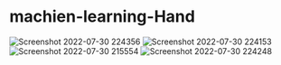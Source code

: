 # machien-learning-Hand

![Screenshot 2022-07-30 224356](https://user-images.githubusercontent.com/61747927/183987469-6909646e-4b46-43b9-94bf-dd47526f8b25.jpg)
![Screenshot 2022-07-30 224153](https://user-images.githubusercontent.com/61747927/183987655-22e67bf4-dca4-46ba-a3a6-b75df5803d48.jpg)
![Screenshot 2022-07-30 215554](https://user-images.githubusercontent.com/61747927/183987664-02f59ded-0808-4854-b135-48cdc296c84e.jpg)
![Screenshot 2022-07-30 224248](https://user-images.githubusercontent.com/61747927/183987669-e54a606b-e98e-4aa1-911d-60afd02cb97a.jpg)
